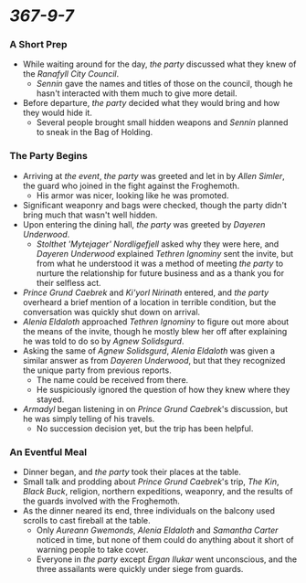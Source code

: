 # *367-9-7*

### A Short Prep

* While waiting around for the day, *the party* discussed what they knew of the *Ranafyll City Council*.
  * *Sennin* gave the names and titles of those on the council, though he hasn't interacted with them much to give more detail.
* Before departure, *the party* decided what they would bring and how they would hide it.
  * Several people brought small hidden weapons and *Sennin* planned to sneak in the Bag of Holding.

### The Party Begins

* Arriving at *the event*, *the party* was greeted and let in by *Allen Simler*, the guard who joined in the fight against the Froghemoth.
  * His armor was nicer, looking like he was promoted.
* Significant weaponry and bags were checked, though the party didn't bring much that wasn't well hidden.
* Upon entering the dining hall, *the party* was greeted by *Dayeren Underwood*.
  * *Stolthet 'Mytejager' Nordligefjell* asked why they were here, and *Dayeren Underwood* explained *Tethren Ignominy* sent the invite, but from what he understood it was a method of meeting *the party* to nurture the relationship for future business and as a thank you for their selfless act.
* *Prince Grund Caebrek* and *Ki'yorl Nirinath* entered, and *the party* overheard a brief mention of a location in terrible condition, but the conversation was quickly shut down on arrival.
* *Alenia Eldaloth* approached *Tethren Ignominy* to figure out more about the means of the invite, though he mostly blew her off after explaining he was told to do so by *Agnew Solidsgurd*.
* Asking the same of *Agnew Solidsgurd*, *Alenia Eldaloth* was given a similar answer as from *Dayeren Underwood*, but that they recognized the unique party from previous reports.
  * The name could be received from there.
  * He suspiciously ignored the question of how they knew where they stayed.
* *Armadyl* began listening in on *Prince Grund Caebrek*'s discussion, but he was simply telling of his travels.
  * No succession decision yet, but the trip has been helpful.

### An Eventful Meal

* Dinner began, and *the party* took their places at the table.
* Small talk and prodding about *Prince Grund Caebrek*'s trip, *The Kin*, *Black Buck*, religion, northern expeditions, weaponry, and the results of the guards involved with the Froghemoth.
* As the dinner neared its end, three individuals on the balcony used scrolls to cast fireball at the table.
  * Only *Aureann Gwemonds*, *Alenia Eldaloth* and *Samantha Carter* noticed in time, but none of them could do anything about it short of warning people to take cover.
  * Everyone in *the party* except *Ergan Ilukar* went unconscious, and the three assailants were quickly under siege from guards.
